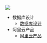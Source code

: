 ![](http://ww1.sinaimg.cn/large/005Xtdi2jw1f6307cu3krj30rs05kglz.jpg)

* 数据库设计
    * [数据库设计](https://github.com/GcsSloop/AndroidNote/blob/master/CustomView/Base/%5B01%5DCoordinateSystem.md)
* 阿里云产品    
    * [阿里云产品](https://github.com/sideboyd/markdown/blob/master/files/aliyun.md)





